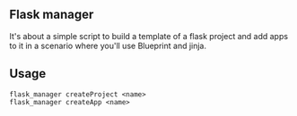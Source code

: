 ## Flask manager
It's about a simple script to build a template of a flask project
and add apps to it in a scenario where you'll use Blueprint and
jinja.

## Usage
	flask_manager createProject <name>
	flask_manager createApp <name>
